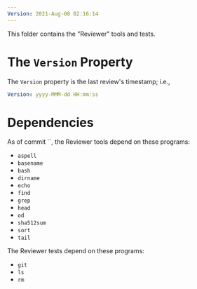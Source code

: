 ```yaml
---
Version: 2021-Aug-08 02:16:14
---
```


This folder contains the "Reviewer" tools and tests.

# The `Version` Property

The `Version` property is the last review's timestamp; i.e.,

```YAML
Version: yyyy-MMM-dd HH:mm:ss
```

# Dependencies

As of commit ``, the Reviewer
tools depend on these programs:

* `aspell`
* `basename`
* `bash`
* `dirname`
* `echo`
* `find`
* `grep`
* `head`
* `od`
* `sha512sum`
* `sort`
* `tail`

The Reviewer tests depend on these programs:

* `git`
* `ls`
* `rm`
